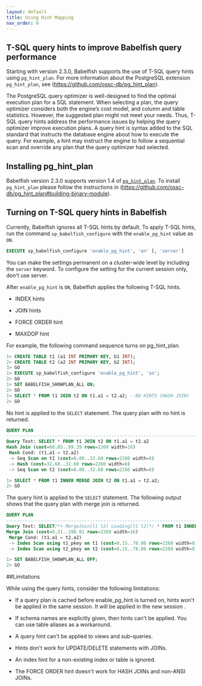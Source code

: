 ```yaml
---
layout: default
title: Using Hint Mapping
nav_order: 9
---
```


## T-SQL query hints to improve Babelfish query performance

Starting with version 2.3.0, Babelfish supports the use of T-SQL query hints using `pg_hint_plan`. For more information about the PostgreSQL extension `pg_hint_plan`, see (https://github.com/ossc-db/pg_hint_plan).

The PostgreSQL query optimizer is well-designed to find the optimal execution plan for a SQL statement. When selecting a plan, the query optimizer considers both the engine’s cost model, and column and table statistics. However, the suggested plan might not meet your needs. Thus, T-SQL query hints address the performance issues by helping the query optimizer improve execution plans. A query hint is syntax added to the SQL standard that instructs the database engine about how to execute the query. For example, a hint may instruct the engine to follow a sequential scan and override any plan that the query optimizer had selected.

## Installing pg_hint_plan

Babelfish version 2.3.0 supports version 1.4 of [`pg_hint_plan`](https://github.com/ossc-db/pg_hint_plan/releases/tag/REL14_1_4_0). To install `pg_hint_plan` please follow the instructions in (https://github.com/ossc-db/pg_hint_plan#building-binary-module).


## Turning on T-SQL query hints in Babelfish

Currently, Babelfish ignores all T-SQL hints by default. To apply T-SQL hints, run the command `sp_babelfish_configure` with the `enable_pg_hint` value as `ON`.

```sql
EXECUTE sp_babelfish_configure 'enable_pg_hint', 'on' [, 'server']
```

You can make the settings permanent on a cluster-wide level by including the `server` keyword. To configure the setting for the current session only, don't use server.

After `enable_pg_hint` is `ON`, Babelfish applies the following T-SQL hints.

- INDEX hints

- JOIN hints

- FORCE ORDER hint

- MAXDOP hint

For example, the following command sequence turns on pg_hint_plan.

```sql
1> CREATE TABLE t1 (a1 INT PRIMARY KEY, b1 INT);
2> CREATE TABLE t2 (a2 INT PRIMARY KEY, b2 INT);
3> GO    
1> EXECUTE sp_babelfish_configure 'enable_pg_hint', 'on';
2> GO
1> SET BABELFISH_SHOWPLAN_ALL ON;
2> GO
1> SELECT * FROM t1 JOIN t2 ON t1.a1 = t2.a2; --NO HINTS (HASH JOIN)
2> GO
```

No hint is applied to the `SELECT` statement. The query plan with no hint is returned.

```sql
QUERY PLAN                                                                                                                                                                                                                                
---------------------------------------------------------------------------
Query Text: SELECT * FROM t1 JOIN t2 ON t1.a1 = t2.a2
Hash Join (cost=60.85..99.39 rows=2260 width=16)
 Hash Cond: (t1.a1 = t2.a2)
 -> Seq Scan on t1 (cost=0.00..32.60 rows=2260 width=8)
 -> Hash (cost=32.60..32.60 rows=2260 width=8)
 -> Seq Scan on t2 (cost=0.00..32.60 rows=2260 width=8)
```

```sql
1> SELECT * FROM t1 INNER MERGE JOIN t2 ON t1.a1 = t2.a2;
2> GO
```    
 The query hint is applied to the `SELECT` statement. The following output shows that the query plan with merge join is returned.

```sql
QUERY PLAN                                                                                                                                                                                                                                
---------------------------------------------------------------------------
Query Text: SELECT/*+ MergeJoin(t1 t2) Leading(t1 t2)*/ * FROM t1 INNER JOIN t2 ON t1.a1 = t2.a2
Merge Join (cost=0.31..190.01 rows=2260 width=16)
 Merge Cond: (t1.a1 = t2.a2)
 -> Index Scan using t1_pkey on t1 (cost=0.15..78.06 rows=2260 width=8)
 -> Index Scan using t2_pkey on t2 (cost=0.15..78.06 rows=2260 width=8)
```

```sql
1> SET BABELFISH_SHOWPLAN_ALL OFF;
2> GO
```

##Limitations

While using the query hints, consider the following limitations:

- If a query plan is cached before enable_pg_hint is turned on, hints won't be applied in the same session. It will be applied in the new session .

- If schema names are explicitly given, then hints can't be applied. You can use table aliases as a workaround.

- A query hint can't be applied to views and sub-queries.

- Hints don't work for UPDATE/DELETE statements with JOINs.

- An index hint for a non-existing index or table is ignored.

- The FORCE ORDER hint doesn't work for HASH JOINs and non-ANSI JOINs.